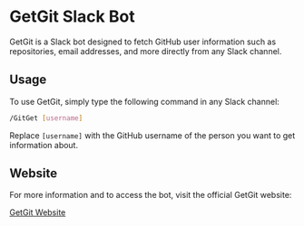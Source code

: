 # GetGit Slack Bot

GetGit is a Slack bot designed to fetch GitHub user information such as repositories, email addresses, and more directly from any Slack channel. 

## Usage

To use GetGit, simply type the following command in any Slack channel:
```bash
/GitGet [username]
```
Replace `[username]` with the GitHub username of the person you want to get information about.

## Website

For more information and to access the bot, visit the official GetGit website:

[GetGit Website](https://hazik-khalid.github.io/GetGit/public/)


